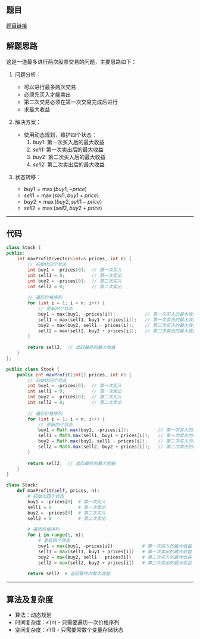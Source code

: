 ## 题目
[题目链接](https://www.nowcoder.com/practice/3e8c66829a7949d887334edaa5952c28?tpId=182&tqId=26168&sourceUrl=/exam/oj&channenl=wgithub&fromPut=wgithub)

## 解题思路

这是一道最多进行两次股票交易的问题，主要思路如下：

1. 问题分析：
   - 可以进行最多两次交易
   - 必须先买入才能卖出
   - 第二次交易必须在第一次交易完成后进行
   - 求最大收益

2. 解决方案：
   - 使用动态规划，维护四个状态：
     1. $buy1$: 第一次买入后的最大收益
     2. $sell1$: 第一次卖出后的最大收益
     3. $buy2$: 第二次买入后的最大收益
     4. $sell2$: 第二次卖出后的最大收益

3. 状态转移：
   - $buy1 = \max(buy1, -price)$
   - $sell1 = \max(sell1, buy1 + price)$
   - $buy2 = \max(buy2, sell1 - price)$
   - $sell2 = \max(sell2, buy2 + price)$

---

## 代码

```cpp []
class Stock {
public:
    int maxProfit(vector<int>& prices, int n) {
        // 初始化四个状态
        int buy1 = -prices[0];  // 第一次买入
        int sell1 = 0;          // 第一次卖出
        int buy2 = -prices[0];  // 第二次买入
        int sell2 = 0;          // 第二次卖出
        
        // 遍历价格序列
        for (int i = 1; i < n; i++) {
            // 更新四个状态
            buy1 = max(buy1, -prices[i]);           // 第一次买入的最大收益
            sell1 = max(sell1, buy1 + prices[i]);   // 第一次卖出的最大收益
            buy2 = max(buy2, sell1 - prices[i]);    // 第二次买入的最大收益
            sell2 = max(sell2, buy2 + prices[i]);   // 第二次卖出的最大收益
        }
        
        return sell2;  // 返回最终的最大收益
    }
};
```

```java []
public class Stock {
    public int maxProfit(int[] prices, int n) {
        // 初始化四个状态
        int buy1 = -prices[0];  // 第一次买入
        int sell1 = 0;          // 第一次卖出
        int buy2 = -prices[0];  // 第二次买入
        int sell2 = 0;          // 第二次卖出
        
        // 遍历价格序列
        for (int i = 1; i < n; i++) {
            // 更新四个状态
            buy1 = Math.max(buy1, -prices[i]);           // 第一次买入的最大收益
            sell1 = Math.max(sell1, buy1 + prices[i]);   // 第一次卖出的最大收益
            buy2 = Math.max(buy2, sell1 - prices[i]);    // 第二次买入的最大收益
            sell2 = Math.max(sell2, buy2 + prices[i]);   // 第二次卖出的最大收益
        }
        
        return sell2;  // 返回最终的最大收益
    }
}
```

```python []
class Stock:
    def maxProfit(self, prices, n):
        # 初始化四个状态
        buy1 = -prices[0]  # 第一次买入
        sell1 = 0          # 第一次卖出
        buy2 = -prices[0]  # 第二次买入
        sell2 = 0          # 第二次卖出
        
        # 遍历价格序列
        for i in range(1, n):
            # 更新四个状态
            buy1 = max(buy1, -prices[i])           # 第一次买入的最大收益
            sell1 = max(sell1, buy1 + prices[i])   # 第一次卖出的最大收益
            buy2 = max(buy2, sell1 - prices[i])    # 第二次买入的最大收益
            sell2 = max(sell2, buy2 + prices[i])   # 第二次卖出的最大收益
        
        return sell2  # 返回最终的最大收益
```

---

## 算法及复杂度
- 算法：动态规划
- 时间复杂度：$\mathcal{O}(n)$ - 只需要遍历一次价格序列
- 空间复杂度：$\mathcal{O}(1)$ - 只需要常数个变量存储状态